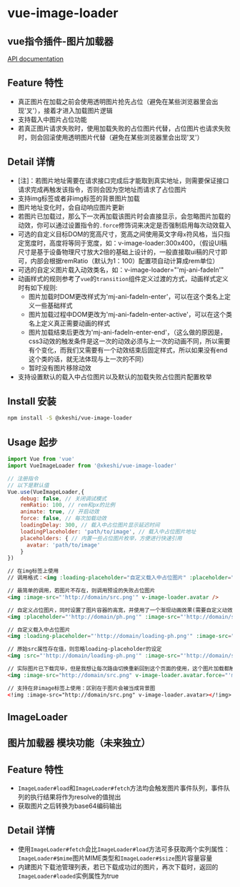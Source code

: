 # vue-image-loader

## vue指令插件-图片加载器

[API documentation](https://lisfan.github.io/vue-image-loader/)

## Feature 特性

- 真正图片在加载之前会使用透明图片抢先占位（避免在某些浏览器里会出现'叉'），接着才进入加载图片逻辑
- 支持载入中图片占位功能
- 若真正图片请求失败时，使用加载失败的占位图片代替，占位图片也请求失败时，则会回滚使用透明图片代替（避免在某些浏览器里会出现'叉'）

## Detail 详情

- [注]：若图片地址需要在请求接口完成后才能取到真实地址，则需要保证接口请求完成再触发该指令，否则会因为空地址而请求了占位图片
- 支持img标签或者非img标签的背景图片加载
- 图片地址变化时，会自动响应图片更新
- 若图片已加载过，那么下一次再加载该图片时会直接显示，会忽略图片加载的动效，你可以通过设置指令的`.force`修饰词来决定是否强制启用每次动效载入
- 可选的自定义目标DOM的宽高尺寸，宽高之间使用英文字母`x`符风格，当只指定宽度时，高度将等同于宽度，如：v-image-loader:300x400，（假设UI稿尺寸是基于设备物理尺寸放大2倍的基础上设计的，一般直接取ui稿的尺寸即可，内部会根据remRatio（默认为1：100）配置项自动计算成rem单位）
- 可选的自定义图片载入动效类名，如：v-image-loader="'mj-ani-fadeIn'"
- 动画样式的规则参考了`vue`的`transition`组件定义过渡的方式，动画样式定义时有如下规则:
  - 图片加载时DOM更改样式为'mj-ani-fadeIn-enter'，可以在这个类名上定义一些基础样式
  - 图片加载过程中DOM更改为'mj-ani-fadeIn-enter-active'，可以在这个类名上定义真正需要动画的样式
  - 图片加载结束后更改为'mj-ani-fadeIn-enter-end'，（这么做的原因是，css3动效的触发条件是这一次的动效必须与上一次的动画不同，所以需要有个变化，而我们又需要有一个动效结束后固定样式，所以如果没有end这个类的话，就无法体现与上一次的不同）
  - 暂时没有图片移除动效
- 支持设置默认的载入中占位图片以及默认的加载失败占位图片配置枚举

## Install 安装

```bash
npm install -S @xkeshi/vue-image-loader
```

## Usage 起步

```js
import Vue from 'vue'
import VueImageLoader from '@xkeshi/vue-image-loader'

// 注册指令
// 以下是默认值
Vue.use(VueImageLoader,{
    debug: false, // 关闭调试模式
    remRatio: 100, // rem和px的比例
    animate: true, // 开启动效
    force: false, // 每次加载动效
    loadingDelay: 300, // 载入中占位图片显示延迟时间
    loadingPlaceholder: 'path/to/image', // 载入中占位图片地址
    placeholders: { // 内置一些占位图片枚举，方便进行快速引用
      avatar: 'path/to/image'
    }
})
```

```html
// 在img标签上使用
// 调用格式：<img :loading-placeholder="自定义载入中占位图片" :placeholder="自定义失败占位图片地址" :image-src="请求图片地址" v-image-loader:[宽x高].[强制每次加载动效].[调用内置占位图片]="动效类名" />

// 最简单的调用，若图片不存在，则调用预设的失败占位图片
<img :image-src="'http://domain/src.png'" v-image-loader.avatar />

// 自定义占位图片，同时设置了图片容器的高宽，并使用了一个渐现动画效果(需要自定义动效样式)
<img :placeholder="'http://domain/ph.png'" :image-src="'http://domain/src.png'" v-image-loader:500x300="'mj-ani-fadeIn'" />

// 自定义载入中占位图片
<img :loading-placeholder="'http://domain/loading-ph.png'" :image-src="'http://domain/src.png'" v-image-loader/>

// 原始src属性存在值，则忽略loading-placeholder的设定
<img :src="'http://domain/loading-ph.png'" :image-src="'http://domain/src.png'" v-image-loader/>

// 实际图片已下载完毕，但是我想让每次路由切换重新回到这个页面的使用，这个图片加载都触发翻转动画效果(需要自定义动效样式)
<img :image-src="http://domain/src.png" v-image-loader.avatar.force="'mj-ani-flip'" />

// 支持在非image标签上使用：区别在于图片会被当成背景图
<!img :image-src="http://domain/src.png" v-image-loader.avatar></!img>
```

## ImageLoader

## 图片加载器 模块功能（未来独立）

## Feature 特性

- `ImageLoader#load`和`ImageLoader#fetch`方法均会触发图片事件队列，事件队列的执行结果将作为resolve的值抛出
- 获取图片之后转换为base64编码输出

## Detail 详情

- 使用`ImageLoader#fetch`会比`ImageLoader#load`方法可多获取两个实列属性：`ImageLoader#$mime`图片MIME类型和`ImageLoader#$size`图片容量容量
- 内建图片下载池管理列表，若已下载成功过的图片，再次下载时，返回的`ImageLoader#loaded`实例属性为true
